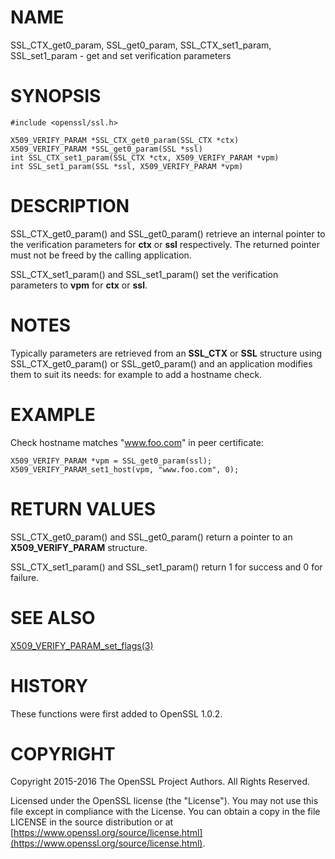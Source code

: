 # NAME

SSL\_CTX\_get0\_param, SSL\_get0\_param, SSL\_CTX\_set1\_param, SSL\_set1\_param -
get and set verification parameters

# SYNOPSIS

    #include <openssl/ssl.h>

    X509_VERIFY_PARAM *SSL_CTX_get0_param(SSL_CTX *ctx)
    X509_VERIFY_PARAM *SSL_get0_param(SSL *ssl)
    int SSL_CTX_set1_param(SSL_CTX *ctx, X509_VERIFY_PARAM *vpm)
    int SSL_set1_param(SSL *ssl, X509_VERIFY_PARAM *vpm)

# DESCRIPTION

SSL\_CTX\_get0\_param() and SSL\_get0\_param() retrieve an internal pointer to
the verification parameters for **ctx** or **ssl** respectively. The returned
pointer must not be freed by the calling application.

SSL\_CTX\_set1\_param() and SSL\_set1\_param() set the verification parameters
to **vpm** for **ctx** or **ssl**.

# NOTES

Typically parameters are retrieved from an **SSL\_CTX** or **SSL** structure
using SSL\_CTX\_get0\_param() or SSL\_get0\_param() and an application modifies
them to suit its needs: for example to add a hostname check.

# EXAMPLE

Check hostname matches "www.foo.com" in peer certificate:

    X509_VERIFY_PARAM *vpm = SSL_get0_param(ssl);
    X509_VERIFY_PARAM_set1_host(vpm, "www.foo.com", 0);

# RETURN VALUES

SSL\_CTX\_get0\_param() and SSL\_get0\_param() return a pointer to an
**X509\_VERIFY\_PARAM** structure.

SSL\_CTX\_set1\_param() and SSL\_set1\_param() return 1 for success and 0
for failure.

# SEE ALSO

[X509\_VERIFY\_PARAM\_set\_flags(3)](http://man.he.net/man3/X509_VERIFY_PARAM_set_flags)

# HISTORY

These functions were first added to OpenSSL 1.0.2.

# COPYRIGHT

Copyright 2015-2016 The OpenSSL Project Authors. All Rights Reserved.

Licensed under the OpenSSL license (the "License").  You may not use
this file except in compliance with the License.  You can obtain a copy
in the file LICENSE in the source distribution or at
[https://www.openssl.org/source/license.html](https://www.openssl.org/source/license.html).

